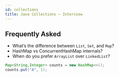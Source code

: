 ```yaml
---
id: collections
title: Java Collections — Interview
---
```


## Frequently Asked
- What’s the difference between `List`, `Set`, and `Map`?
- HashMap vs ConcurrentHashMap internals?
- When do you prefer `ArrayList` over `LinkedList`?

```java
Map<String,Integer> counts = new HashMap<>();
counts.put("A", 1);
